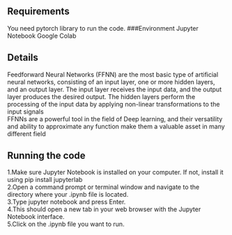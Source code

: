## Requirements
You need pytorch library to run the code.
###Environment
Jupyter Notebook
Google Colab
## Details
Feedforward Neural Networks (FFNN) are the most basic type of artificial neural networks, consisting of an input layer, one or more hidden layers, and an output layer. The input layer receives the input data, and the output layer produces the desired output. The hidden layers perform the processing of the input data by applying non-linear transformations to the input signals\
FFNNs are a powerful tool in the field of Deep learning, and their versatility and ability to approximate any function make them a valuable asset in many different field
## Running the code
1.Make sure Jupyter Notebook is installed on your computer. If not, install it using pip install jupyterlab\
2.Open a command prompt or terminal window and navigate to the directory where your .ipynb file is located.\
3.Type jupyter notebook and press Enter.\
4.This should open a new tab in your web browser with the Jupyter Notebook interface.\
5.Click on the .ipynb file you want to run.


